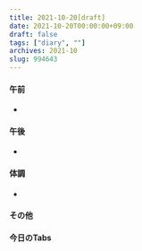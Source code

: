 ```yaml
---
title: 2021-10-20[draft]
date: 2021-10-20T00:00:00+09:00
draft: false
tags: ["diary", ""]
archives: 2021-10
slug: 994643
---
```

#### 午前
- 
#### 午後
- 
#### 体調
- 
#### その他
#### 今日のTabs